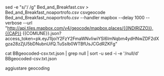 sed -e "s/'/ /g" Bed_and_Breakfast.csv > Bed_and_Breakfast_noaportrofo.csv
csvgeocode Bed_and_Breakfast_noaportrofo.csv  --handler mapbox --delay 1000 --verbose --url "http://api.tiles.mapbox.com/v4/geocode/mapbox.places/{{INDIRIZZO}},{{CAP}} {{COMUNE}}.json?access_token=pk.eyJ1IjoiY2FzY2FmaWNvIiwiYSI6ImNqbm4ydHNwZDF2dXgza28zZjU5bDNubnUifQ.TuSsIb0WTBfUsJCGdRZKFg"

cat BBgeocoded-csv.txt.json | grep null | sort -u
sed -i -e '/null/d' BBgeocoded-csv.txt.json 



aggiustare geocoding
